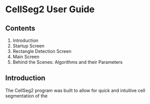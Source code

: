 # CellSeg2 User Guide

## Contents

1. Introduction
2. Startup Screen
3. Rectangle Detection Screen
4. Main Screen
5. Behind the Scenes: Algorithms and their Parameters



## Introduction

The CellSeg2 program was built to allow for quick and intuitive cell segmentation of the 